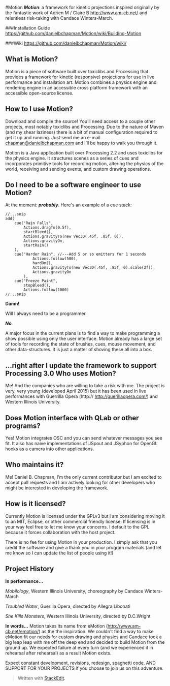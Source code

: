 #Motion
***Motion***: a framework for kinetic projections inspired originally by the fantastic work of Adrien M / Claire B http://www.am-cb.net/ and relentless risk-taking with Candace Winters-March.

###Installation Guide
https://github.com/danielbchapman/Motion/wiki/Building-Motion

###Wiki
https://github.com/danielbchapman/Motion/wiki/

What is Motion?
---------------
Motion is a piece of software built over toxiclibs and Processing that provides a framework for kinetic (responsive) projections for use in live performance and installation art. Motion combines a physics engine and rendering engine in an accessible cross platform framework with an accessible open-source license. 

How to I use Motion?
--------------------

Download and compile the source! You’ll need access to a couple other projects, most notably toxiclibs and Processing. Due to the nature of Maven (and my shear laziness) there is a bit of manual configuration required to get it up and running. Just send me an e-mail chapman@danielbchapman.com and I’ll be happy to walk you through it.

Motion is a Java application built over Processing 2.2 and uses toxiclibs for the physics engine. It structures scenes as a series of cues and incorporates primitive tools for recording motion, altering the physics of the world, receiving and sending events, and custom drawing operations. 

Do I need to be a software engineer to use Motion?
--------------------------------------------------
At the moment: ***probably***. Here's an example of a cue stack:

    //...snip
    add(
    	cue("Rain Falls",
    		Actions.dragTo(0.5f),
    		startBleed(),
    		Actions.gravityTo(new Vec3D(.45f, .85f, 0)),
    		Actions.gravityOn,
    		startRain()
    	),
    	cue("Harder Rain", //---Add 5 or so emitters for 1 seconds
    			Actions.follow(500),
    			hardOn(),
    			Actions.gravityTo(new Vec3D(.45f, .85f, 0).scale(2f)),
    			Actions.gravityOn
    		),
    	cue("Freeze Paint",
    		stopBleed(),
    		Actions.follow(1000)
    //...snip



**Damn!** 

Will I always need to be a programmer. 

***No.*** 

A major focus in the current plans is to find a way to make programming a show possible using only the user interface. Motion already has a large set of tools for recording the state of brushes, cues, mouse movement, and other data-structures. It is just a matter of shoving these all into a box.

...right after I update the framework to support Processing 3.0
Who uses Motion?
----------------

Me! And the companies who are willing to take a risk with me. The project is very, very young  (developed April 2015) but it has been used in live performances with Guerrilla Opera (http:// http://guerillaopera.com/) and Western Illinois University. 

Does Motion interface with QLab or other programs?
-----------------
Yes! Motion integrates OSC and you can send whatever messages you see fit. It also has naive implementations of JSpout and JSyphon for OpenGL hooks as a camera into other applications. 

Who maintains it?
-----------------

Me! Daniel B. Chapman, I’m the only current contributor but I am excited to accept pull requests and I am actively looking for other developers who might be interested in developing the framework.

How is it licensed?
-------------------

Currently Motion is licensed under the GPLv3 but I am considering moving it to an MIT, Eclipse, or other commercial friendly license. If licensing is in your way feel free to let me know your concerns. I default to the GPL because it forces collaboration with the host project. 

There is no fee for using Motion in your production. I simply ask that you credit the software and give a thank you in your program materials (and let me know so I can update the list of people using it!)

Project History
---------------
**In performance...**

*Mobilology*, Western Illinois University, choreography by Candace Winters-March

*Troubled Water*, Guerilla Opera, directed by Allegra Libonati

*She Kills Monsters*, Western Illinois University, directed by D.C.Wright

**In words...**
Motion takes its name from eMotion (http://www.am-cb.net/emotion/) as the the inspiration. We couldn't find a way to make eMotion fit our needs for custom drawing and physics and Candace took a big leap leap with me off the deep end and decided to build Motion from the ground up. We expected failure at every turn (and we experienced it in rehearsal after rehearsal) as a result Motion exists.

Expect constant development, revisions, redesign, spaghetti code, AND SUPPORT FOR YOUR PROJECTS if you choose to join us on this adventure.

> Written with [StackEdit](https://stackedit.io/).

